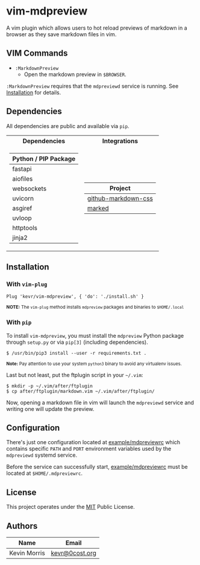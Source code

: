 # vim-mdpreview

A vim plugin which allows users to hot reload previews of markdown
in a browser as they save markdown files in vim.

## VIM Commands

- `:MarkdownPreview`
    - Open the markdown preview in `$BROWSER`.

`:MarkdownPreview` requires that the `mdpreviewd` service is
running. See [Installation](#installation) for details.

## Dependencies

All dependencies are public and available via `pip`.

<table>
<tr><th>Dependencies</th><th>Integrations</th></tr>
<tr><td>

| Python / PIP Package   |
|------------------------|
| fastapi                |
| aiofiles               |
| websockets             |
| uvicorn                |
| asgiref                |
| uvloop                 |
| httptools              |
| jinja2                 |

</td><td>

| Project                                                                    |
|----------------------------------------------------------------------------|
| [github-markdown-css](https://github.com/sindresorhus/github-markdown-css) |
| [marked](https://github.com/markedjs/marked)                               |

</td></tr>
</table>

## Installation

### With `vim-plug`

    Plug 'kevr/vim-mdpreview', { 'do': './install.sh' }

<small>**NOTE:** The `vim-plug` method installs `mdpreview` packages
and binaries to `$HOME/.local`</small>

### With `pip`

To install `vim-mdpreview`, you must install the `mdpreview` Python
package through `setup.py` or via `pip[3]` (including dependencies).

    $ /usr/bin/pip3 install --user -r requirements.txt .

<small>**Note:** Pay attention to use your system `python3` binary to
avoid any virtualenv issues.</small>

Last but not least, put the ftplugin script in your `~/.vim`:

    $ mkdir -p ~/.vim/after/ftplugin
    $ cp after/ftplugin/markdown.vim ~/.vim/after/ftplugin/

Now, opening a markdown file in vim will launch the `mdpreviewd`
service and writing one will update the preview.

## Configuration

There's just one configuration located at
[example/mdpreviewrc](example/mdpreviewrc) which contains specific `PATH`
and `PORT` environment variables used by the `mdpreviewd` systemd service.

Before the service can successfully start,
[example/mdpreviewrc](example/mdpreviewrc) must be located at
`$HOME/.mdpreviewrc`.

## License

This project operates under the [MIT](LICENSE) Public License.

## Authors

| Name         | Email          |
|--------------|----------------|
| Kevin Morris | kevr@0cost.org |
